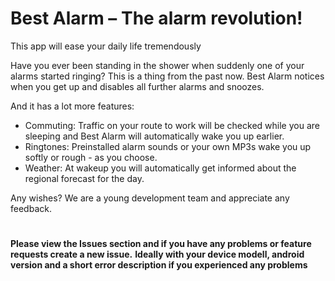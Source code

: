 # Best Alarm – The alarm revolution!

This app will ease your daily life tremendously
 
Have you ever been standing in the shower when suddenly one of your alarms started ringing?
This is a thing from the past now.
Best Alarm notices when you get up and disables all further alarms and snoozes.

And it has a lot more features:
- Commuting: Traffic on your route to work will be checked while you are sleeping and Best    Alarm will automatically wake you up earlier.
- Ringtones: Preinstalled alarm sounds or your own MP3s wake you up softly or rough - as you choose.
- Weather: At wakeup you will automatically get informed about the regional forecast for the day.

Any wishes?
We are a young development team and appreciate any feedback.

# 
**Please view the Issues section and if you have any problems or feature requests create a new issue.**
**Ideally with your device modell, android version and a short error description if you experienced any problems**
